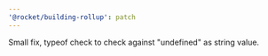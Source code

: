 ```yaml
---
'@rocket/building-rollup': patch
---
```


Small fix, typeof check to check against "undefined" as string value.
